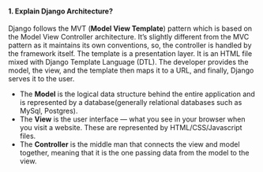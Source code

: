 #### 1. Explain Django Architecture?
Django follows the MVT (**Model View Template**) pattern which is based on the Model View Controller architecture. It’s slightly different from the MVC pattern as it maintains its own conventions, so, the controller is handled by the framework itself. The template is a presentation layer. It is an HTML file mixed with Django Template Language (DTL). The developer provides the model, the view, and the template then maps it to a URL, and finally, Django serves it to the user.

* The **Model** is the logical data structure behind the entire application and is represented by a database(generally relational databases such as MySql, Postgres).
* The **View** is the user interface — what you see in your browser when you visit a website. These are represented by HTML/CSS/Javascript files.
* The **Controller** is the middle man that connects the view and model together, meaning that it is the one passing data from the model to the view.
